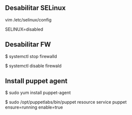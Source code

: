 ## Desabilitar SELinux
vim /etc/selinux/config

SELINUX=disabled

## Desabilitar FW

$ systemctl stop firewalld

$ systemctl disable firewald

## Install puppet agent

$ sudo yum install puppet-agent

$ sudo /opt/puppetlabs/bin/puppet resource service puppet ensure=running enable=true
